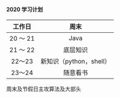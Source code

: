 #### 2020 学习计划

|  工作日  |          周末           |
| :------: | :---------------------: |
| 20 ～ 21 |          Java           |
| 21 ～ 22 |        底层知识         |
|  22～23  | 新知识（python，shell） |
|  23～24  |        随意看书         |

周末及节假日主攻算法及大部头

